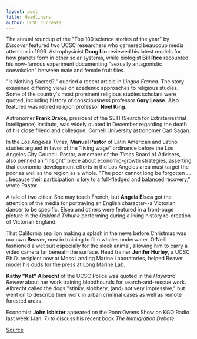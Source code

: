 ```yaml
---
layout: post
title: Headliners
author: UCSC Currents
---
```


The annual roundup of the "Top 100 science stories of the year" by _Discover_ featured two UCSC researchers who garnered beaucoup media attention in 1996. Astrophysicist **Doug Lin** reviewed his latest models for how planets form in other solar systems, while biologist **Bill Rice** recounted his now-famous experiment documenting "sexually antagonistic coevolution" between male and female fruit flies.

"Is Nothing Sacred?," queried a recent article in _Lingua Franca._ The story examined differing views on academic approaches to religious studies. Some of the country's most prominent religious studies scholars were quoted, including history of consciousness professor **Gary Lease.** Also featured was retired religion professor **Noel King.**

Astronomer **Frank Drake,** president of the SETI (Search for Extraterrestrial Intelligence) Institute, was widely quoted in December regarding the death of his close friend and colleague, Cornell University astronomer Carl Sagan.

In the _Los Angeles Times,_ **Manuel Pastor** of Latin American and Latino studies argued in favor of the "living wage" ordinance before the Los Angeles City Council. Pastor, a member of the _Times_ Board of Advisers, also penned an "Insight" piece about economic-growth strategies, asserting that economic-development efforts in the Los Angeles area must target the poor as well as the region as a whole. "The poor cannot long be forgotten . . . because their participation is key to a full-fledged and balanced recovery," wrote Pastor.

A tale of two cities: She may teach French, but **Angela Elsea** got the attention of the media for portraying an English character--a Victorian dancer to be specific. Elsea and others were featured in a front-page picture in the _Oakland Tribune_ performing during a living history re-creation of Victorian England.

That California sea lion making a splash in the news before Christmas was our own **Beaver,** now in training to film whales underwater. O'Neill fashioned a wet suit especially for the sleek animal, allowing him to carry a video camera far beneath the surface. Head trainer **Jenifer Hurley,** a UCSC Ph.D. recipient now at Moss Landing Marine Laboratories, helped Beaver model his duds for the press at Long Marine Lab.

**Kathy "Kat" Albrecht** of the UCSC Police was quoted in the _Hayward Review_ about her work training bloodhounds for search-and-rescue work. Albrecht called the dogs "stinky, slobbery, (and) not very impressive," but went on to describe their work in urban criminal cases as well as remote forested areas.

Economist **John Isbister** appeared on the Ronn Owens Show on KGO Radio last week (Jan. 7) to discuss his recent book _The Immigration Debate._

[Source](http://www1.ucsc.edu/oncampus/currents/97-01-13/headliners.htm "Permalink to Headliners: 1-13-97")

